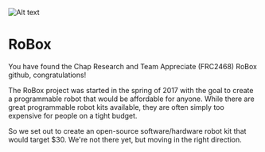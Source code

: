 ![Alt text](http://robox.chapresearch.com/media/robox.gif)

# RoBox
You have found the Chap Research and Team Appreciate (FRC2468)
RoBox github, congratulations!

The RoBox project was started in the spring of 2017 with the
goal to create a programmable robot that would be affordable
for anyone. While there are great programmable robot kits
available, they are often simply too expensive for people
on a tight budget.

So we set out to create an open-source software/hardware
robot kit that would target $30.  We're not there yet,
but moving in the right direction.


